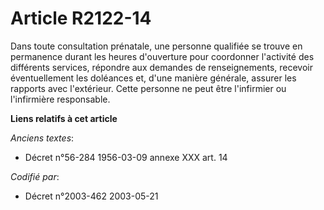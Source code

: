 # Article R2122-14

Dans toute consultation prénatale, une personne qualifiée se trouve en permanence durant les heures d'ouverture pour
coordonner l'activité des différents services, répondre aux demandes de renseignements, recevoir éventuellement les doléances
et, d'une manière générale, assurer les rapports avec l'extérieur. Cette personne ne peut être l'infirmier ou l'infirmière
responsable.

**Liens relatifs à cet article**

_Anciens textes_:

  - Décret n°56-284 1956-03-09 annexe XXX art. 14

_Codifié par_:

  - Décret n°2003-462 2003-05-21
